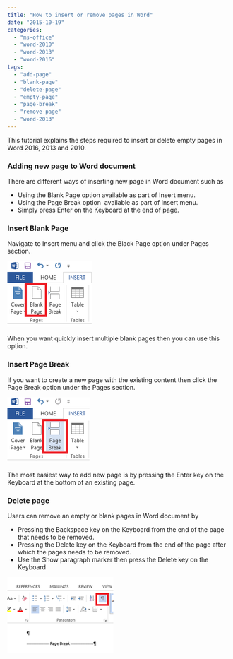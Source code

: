 ```yaml
---
title: "How to insert or remove pages in Word"
date: "2015-10-19"
categories: 
  - "ms-office"
  - "word-2010"
  - "word-2013"
  - "word-2016"
tags: 
  - "add-page"
  - "blank-page"
  - "delete-page"
  - "empty-page"
  - "page-break"
  - "remove-page"
  - "word-2013"
---
```


This tutorial explains the steps required to insert or delete empty pages in Word 2016, 2013 and 2010. 

### Adding new page to Word document

There are different ways of inserting new page in Word document such as

- Using the Blank Page option available as part of Insert menu.
- Using the Page Break option  available as part of Insert menu.
- Simply press Enter on the Keyboard at the end of page.

### Insert Blank Page

Navigate to Insert menu and click the Black Page option under Pages section.

[![image](images/image_thumb390.png "image")](http://blogmines.com/blog/wp-content/uploads/2013/02/image19.png)

When you want quickly insert multiple blank pages then you can use this option.

### **Insert Page Break**

If you want to create a new page with the existing content then click the Page Break option under the Pages section.

[![image](images/image_thumb396.png "image")](http://blogmines.com/blog/wp-content/uploads/2013/02/image20.png)

  
The most easiest way to add new page is by pressing the Enter key on the Keyboard at the bottom of an existing page.  

### Delete page

Users can remove an empty or blank pages in Word document by

- Pressing the Backspace key on the Keyboard from the end of the page that needs to be removed.
- Pressing the Delete key on the Keyboard from the end of the page after which the pages needs to be removed.
- Use the Show paragraph marker then press the Delete key on the Keyboard

[![image](images/image_thumb397.png "image")](http://blogmines.com/blog/wp-content/uploads/2013/02/image21.png)
